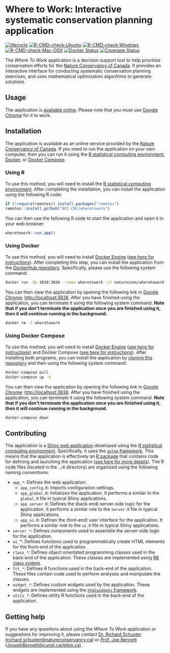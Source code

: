 
<!--- README.md is generated from README.Rmd. Please edit that file -->

# Where to Work: Interactive systematic conservation planning application

[![lifecycle](https://img.shields.io/badge/Lifecycle-experimental-orange.svg)](https://lifecycle.r-lib.org/articles/stages.html)
[![R-CMD-check-Ubuntu](https://img.shields.io/github/workflow/status/NCC-CNC/wheretowork/Ubuntu/master.svg?label=Ubuntu)](https://github.com/NCC-CNC/wheretowork/actions)
[![R-CMD-check-Windows](https://img.shields.io/github/workflow/status/NCC-CNC/wheretowork/Windows/master.svg?label=Windows)](https://github.com/NCC-CNC/wheretowork/actions)
[![R-CMD-check-Mac-OSX](https://img.shields.io/github/workflow/status/NCC-CNC/wheretowork/Mac%20OSX/master.svg?label=Mac%20OSX)](https://github.com/NCC-CNC/wheretowork/actions)
[![Docker
Status](https://img.shields.io/docker/cloud/build/naturecons/wheretowork?label=Docker%20build)](https://hub.docker.com/r/naturecons/wheretowork)
[![Coverage
Status](https://codecov.io/github/NCC-CNC/wheretowork/coverage.svg?branch=master)](https://codecov.io/github/NCC-CNC/wheretowork?branch=master)

The *Where To Work* application is a decision support tool to help
prioritize conservation efforts for the [Nature Conservancy of
Canada](https://natureconservancy.ca/en/). It provides an interactive
interface for conducting systematic conservation planning exercises, and
uses mathematical optimization algorithms to generate solutions.

## Usage

The application is [available online](https://ncc.carleton.ca). Please
note that you must use [Google Chrome](https://www.google.com/chrome/)
for it to work.

## Installation

The application is available as an online service provided by the
[Nature Conservancy of Canada](https://natureconservancy.ca/en/). If you
need to run the application on your own computer, then you can run it
using the [R statistical computing
environment](https://www.r-project.org/),
[Docker](https://www.docker.com/), or [Docker
Compose](https://docs.docker.com/compose/).

### Using R

To use this method, you will need to install the [R statistical
computing environment](https://www.r-project.org/). After completing the
installation, you can install the application using the following R
code:

``` r
if (!require(remotes)) install.packages("remotes")
remotes::install_github("NCC-CNC/wheretowork")
```

You can then use the following R code to start the application and open
it in your web browser:

``` r
wheretowork::run_app()
```

### Using Docker

To use this method, you will need to install [Docker
Engine](https://www.docker.com/) ([see here for
instructions](https://docs.docker.com/get-docker/)). After completing
this step, you can install the application from the [DockerHub
repository](https://hub.docker.com/repository/docker/naturecons/wheretowork).
Specifically, please use the following system command:

``` bash
docker run -dp 3838:3838 --name wheretowork -it naturecons/wheretowork:latest
```

You can then view the application by opening the following link in
[Google Chrome](https://www.google.com/chrome/):
<http://localhost:3838>. After you have finished using the application,
you can terminate it using the following system command. **Note that if
you don’t terminate the application once you are finished using it, then
it will continue running in the background.**

``` bash
docker rm -f wheretowork
```

### Using Docker Compose

To use this method, you will need to install [Docker
Engine](https://www.docker.com/) ([see here for
instructions](https://docs.docker.com/get-docker/)) and Docker Compose
([see here for instructions](https://docs.docker.com/compose/install/)).
After installing both programs, you can install the application by
[cloning this
repository](https://docs.github.com/en/github/creating-cloning-and-archiving-repositories/cloning-a-repository-from-github/cloning-a-repository)
and then using the following system command:

``` bash
docker-compose pull
docker-compose up -d
```

You can then view the application by opening the following link in
[Google Chrome](https://www.google.com/chrome/):
<http://localhost:3838>. After you have finished using the application,
you can terminate it using the following system command. **Note that if
you don’t terminate the application once you are finished using it, then
it will continue running in the background.**

``` bash
docker-compose down
```

## Contributing

The application is a [Shiny web
application](https://mastering-shiny.org/) developed using the [R
statistical computing environment](https://www.r-project.org/).
Specifically, it uses the [`golem`
framework](https://thinkr-open.github.io/golem/). This means that the
application is effectively an [R package](https://r-pkgs.org/) that
contains code for defining and launching the application ([see here for
more details](https://engineering-shiny.org/)). The R code files
(located in the `./R` directory) are organized using the following
naming conventions:

-   `app_*`: Defines the web application:
    -   `app_config.R`: Imports configuration settings.
    -   `app_global.R`: Initializes the application. It performs a
        similar to the `global.R` file in typical Shiny applications.
    -   `app_server.R`: Defines the (back-end) server-side logic for the
        application. It performs a similar role to the `server.R` file
        in typical Shiny applications.
    -   `app_ui.R`: Defines the (font-end) user interface for the
        application. It performs a similar role to the `ui.R` file in
        typical Shiny applications.
-   `server_*`: Defines components used to assemble the server-side
    logic for the application.
-   `ui_`\*: Defines functions used to programmatically create HTML
    elements for the front-end of the application.
-   `class_*`: Defines object orientated programming classes used in the
    back-end of the application. These classes are implemented using [R6
    class system](https://r6.r-lib.org/).
-   `fct_*`: Defines R functions used in the back-end of the
    application. These files contain code used to perform analyses and
    manipulate the classes.
-   `widget_*`: Defines custom widgets used by the application. These
    widgets are implemented using the [`htmlwidgets`
    framework](https://www.htmlwidgets.org/).
-   `utils_*`: Defines utility R functions used in the back-end of the
    application.

## Getting help

If you have any questions about using the *Where To Work* application or
suggestions for improving it, please contact [Dr. Richard
Schuster](https://www.richard-schuster.com/)
(<richard.schuster@natureconservancy.ca>) or [Prof. Joe
Bennett](https://carleton.ca/bennett-lab/lab-members/)
([JosephBennett@cunet.carleton.ca](mailto:mailto:JosephBennett@cunet.carleton.ca)).
